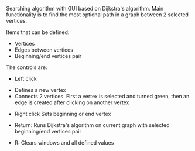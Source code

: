 Searching algorithm with GUI based on Dijkstra's algorithm. 
Main functionality is to find the most optional path in a graph between 2 selected vertices. 

Items that can be defined:
- Vertices
- Edges between vertices
- Beginning/end vertices pair

The controls are:
* Left click
- Defines a new vertex
- Connects 2 vertices. First a vertex is selected and turned green, then an edge is created after clicking on another vertex

* Right click
Sets beginning or end vertex
  
* Return:
Runs Dijkstra's algorithm on current graph with selected beginning/end vertices pair

* R:
Clears windows and all defined values
